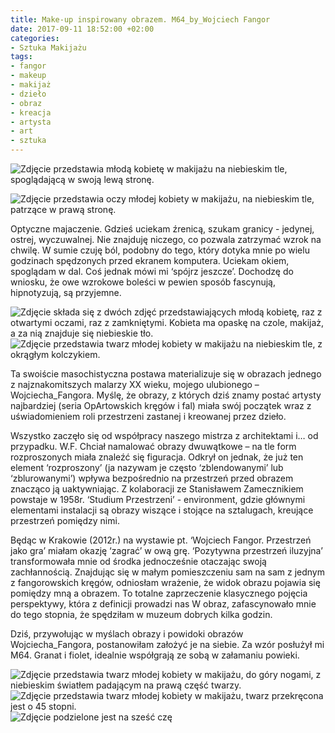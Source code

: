 ```yaml
---
title: Make-up inspirowany obrazem. M64_by_Wojciech Fangor
date: 2017-09-11 18:52:00 +02:00
categories:
- Sztuka Makijażu
tags:
- fangor
- makeup
- makijaż
- dzieło
- obraz
- kreacja
- artysta
- art
- sztuka
---
```


![Zdjęcie przedstawia młodą kobietę w makijażu na niebieskim tle, spoglądającą w swoją lewą stronę.](https://assets0.ello.co/uploads/asset/attachment/6212854/ello-optimized-8ec92992.jpg)

![Zdjęcie przedstawia oczy młodej kobiety w makijażu, na niebieskim tle, patrzące w prawą stronę.](https://assets0.ello.co/uploads/asset/attachment/6212856/ello-optimized-aa292e9b.jpg)

<olela-narrative>
Optyczne majaczenie. Gdzieś uciekam źrenicą, szukam granicy - jedynej, ostrej, wyczuwalnej. Nie znajduję niczego, co pozwala zatrzymać wzrok na chwilę. W sumie czuję ból, podobny do tego, który dotyka mnie po wielu godzinach spędzonych przed ekranem komputera. Uciekam okiem, spoglądam w dal. Coś jednak mówi mi ‘spójrz jeszcze’. Dochodzę do wniosku, że owe wzrokowe boleści w pewien sposób fascynują, hipnotyzują, są przyjemne.
</olela-narrative>

![Zdjęcie składa się z dwóch zdjęć przedstawiających młodą kobietę, raz z otwartymi oczami, raz z zamkniętymi. Kobieta ma opaskę na czole, makijaż, a za nią znajduje się niebieskie tło.](https://assets1.ello.co/uploads/asset/attachment/6212869/ello-optimized-a7c84043.jpg)
![Zdjęcie przedstawia twarz młodej kobiety w makijażu na niebieskim tle, z okrągłym kolczykiem.](https://assets1.ello.co/uploads/asset/attachment/6212859/ello-optimized-14898cf4.jpg)

Ta swoiście masochistyczna postawa materializuje się w obrazach jednego z najznakomitszych malarzy XX wieku, mojego ulubionego – Wojciecha_Fangora. Myślę, że obrazy, z których dziś znamy postać artysty najbardziej (seria OpArtowskich kręgów i fal) miała swój początek wraz z uświadomieniem roli przestrzeni zastanej i kreowanej przez dzieło. 

Wszystko zaczęło się od współpracy naszego mistrza z architektami i… od przypadku. W.F. Chciał namalować obrazy dwuwątkowe – na tle form rozproszonych miała znaleźć się figuracja. Odkrył on jednak, że już ten element ‘rozproszony’ (ja nazywam je często ‘zblendowanymi’ lub ‘zblurowanymi’) wpływa bezpośrednio na przestrzeń przed obrazem znacząco ją uaktywniając. Z kolaboracji ze Stanisławem Zamecznikiem powstaje w 1958r. ‘Studium Przestrzeni’ - environment, gdzie głównymi elementami instalacji są obrazy wiszące i stojące na sztalugach, kreujące przestrzeń pomiędzy nimi. 

Będąc w Krakowie (2012r.) na wystawie pt. ‘Wojciech Fangor. Przestrzeń jako gra’ miałam okazję ‘zagrać’ w ową grę. ‘Pozytywna przestrzeń iluzyjna’ transformowała mnie od środka jednocześnie otaczając swoją zachłannością. Znajdując się w małym pomieszczeniu sam na sam z jednym z fangorowskich kręgów, odniosłam wrażenie, że widok obrazu pojawia się pomiędzy mną a obrazem. To totalne zaprzeczenie klasycznego pojęcia perspektywy, która z definicji prowadzi nas W obraz, zafascynowało mnie do tego stopnia, że spędziłam w muzeum dobrych kilka godzin.

Dziś, przywołując w myślach obrazy i powidoki obrazów Wojciecha_Fangora, postanowiłam założyć je na siebie. Za wzór posłużył mi M64. Granat i fiolet, idealnie współgrają ze sobą w załamaniu powieki. 

![Zdjęcie przedstawia twarz młodej kobiety w makijażu, do góry nogami, z niebieskim światłem padającym na prawą część twarzy.](https://assets2.ello.co/uploads/asset/attachment/6212890/ello-optimized-b9dcd943.jpg)
![Zdjęcie przedstawia twarz młodej kobiety w makijażu, twarz przekręcona jest o 45 stopni.](https://assets0.ello.co/uploads/asset/attachment/6212884/ello-optimized-794ded76.jpg)
![Zdjęcie podzielone jest na sześć czę](https://assets2.ello.co/uploads/asset/attachment/6212877/ello-optimized-9dd5aa1b.jpg)